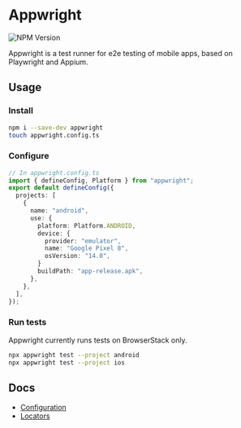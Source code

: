 # Appwright

![NPM Version](https://img.shields.io/npm/v/appwright?color=4AC61C)

Appwright is a test runner for e2e testing of mobile apps, based on Playwright and Appium.

## Usage

### Install

```sh {"id":"01J8PCK0BB23X53P03AY3JYQGW"}
npm i --save-dev appwright
touch appwright.config.ts
```

### Configure

```ts {"id":"01J8PCK0BB23X53P03B0X6PMN8"}
// In appwright.config.ts
import { defineConfig, Platform } from "appwright";
export default defineConfig({
  projects: [
    {
      name: "android",
      use: {
        platform: Platform.ANDROID,
        device: {
          provider: "emulator",
          name: "Google Pixel 8",
          osVersion: "14.0",
        }
        buildPath: "app-release.apk",
      },
    },
  ],
});
```

### Run tests

Appwright currently runs tests on BrowserStack only.

```sh {"id":"01J8PCK0BB23X53P03B22TBR01"}
npx appwright test --project android
npx appwright test --project ios
```

## Docs

- [Configuration](docs/config.md)
- [Locators](docs/locators.md)
